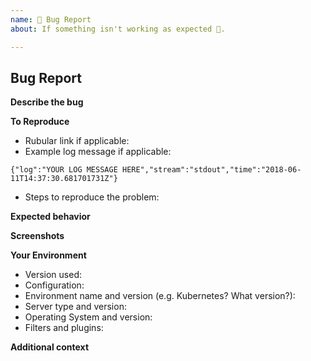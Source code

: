 ```yaml
---
name: 🐛 Bug Report
about: If something isn't working as expected 🤔.

---
```


## Bug Report

**Describe the bug**
<!--- A clear and concise description of what the bug is. -->

**To Reproduce**
- Rubular link if applicable:
- Example log message if applicable:
```
{"log":"YOUR LOG MESSAGE HERE","stream":"stdout","time":"2018-06-11T14:37:30.681701731Z"}
```
- Steps to reproduce the problem:

**Expected behavior**
<!--- A clear and concise description of what you expected to happen. -->

**Screenshots**
<!--- If applicable, add screenshots to help explain your problem. -->

**Your Environment**
<!--- Include as many relevant details about the environment you experienced the bug in -->
* Version used:
* Configuration:
* Environment name and version (e.g. Kubernetes? What version?):
* Server type and version:
* Operating System and version:
* Filters and plugins:

**Additional context**
<!--- How has this issue affected you? What are you trying to accomplish? -->
<!--- Providing context helps us come up with a solution that is most useful in the real world -->
